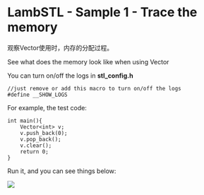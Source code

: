 # LambSTL - Sample 1 - Trace the memory
观察Vector使用时，内存的分配过程。

See what does the memory look like when using Vector

You can turn on/off the logs in **stl_config.h**

```
//just remove or add this macro to turn on/off the logs
#define __SHOW_LOGS
```


For example, the test code:

```
int main(){
	Vector<int> v;
	v.push_back(0);
	v.pop_back();
	v.clear();
    return 0;
}
```

Run it, and you can see things below:

![](https://raw.githubusercontent.com/Jameeeees/LeanSTL/master/Sample1-Trace_the_memory/screenshot0.png)